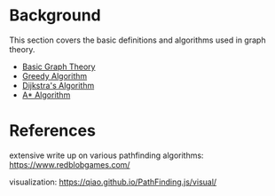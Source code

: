 # Background
This section covers the basic definitions and algorithms used in graph theory.

- [Basic Graph Theory](background/basic-graph-theory.md)
- [Greedy Algorithm](background/greedy-algorithm.md)
- [Dijkstra's Algorithm](background/dijkstras-algorithm.md)
- [A* Algorithm](background/a-star-algorithm.md)

# References
extensive write up on various pathfinding algorithms: https://www.redblobgames.com/

visualization: https://qiao.github.io/PathFinding.js/visual/
